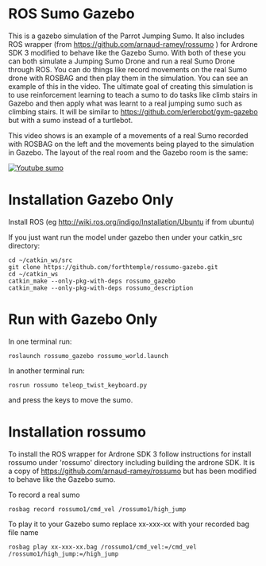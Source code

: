 # ROS Sumo Gazebo
This is a gazebo simulation of the Parrot Jumping Sumo. It also includes ROS wrapper (from https://github.com/arnaud-ramey/rossumo ) for Ardrone SDK 3 modified to behave like the Gazebo Sumo. With both of these you can both simulate a Jumping Sumo Drone and run a real Sumo Drone through ROS. You can do things like record movements on the real Sumo drone with ROSBAG and then play them in the simulation. You can see an example of this in the video. The ultimate goal of creating this simulation is to use reinforcement learning to teach a sumo to do tasks like climb stairs in Gazebo and then apply what was learnt to a real jumping sumo such as climbing stairs. It will be similar to https://github.com/erlerobot/gym-gazebo but with a sumo instead of a turtlebot.

This video shows is an example of a movements of a real Sumo recorded with ROSBAG on the left and the movements being played to the simulation in Gazebo. The layout of the real room and the Gazebo room is the same:

[![Youtube sumo](http://forthtemple.com/sumo/youtube500.jpg)](https://www.youtube.com/watch?v=5opPQ47Y-WE) 


# Installation Gazebo Only
Install ROS (eg http://wiki.ros.org/indigo/Installation/Ubuntu if from ubuntu)

If you just want run the model under gazebo then under your catkin_src directory:
```
cd ~/catkin_ws/src
git clone https://github.com/forthtemple/rossumo-gazebo.git
cd ~/catkin_ws
catkin_make --only-pkg-with-deps rossumo_gazebo
catkin_make --only-pkg-with-deps rossumo_description
```

# Run with Gazebo Only
In one terminal run:
```
roslaunch rossumo_gazebo rossumo_world.launch
```
In another terminal run:
```
rosrun rossumo teleop_twist_keyboard.py
```
and press the keys to move the sumo.

# Installation rossumo
To install the ROS wrapper for Ardrone SDK 3 follow instructions for install rossumo under 'rossumo' directory including building the ardrone SDK. It is a copy of https://github.com/arnaud-ramey/rossumo but has been modified to behave like the Gazebo sumo.

To record a real sumo
``` 
rosbag record rossumo1/cmd_vel /rossumo1/high_jump
```
To play it to your Gazebo sumo replace xx-xxx-xx with your recorded bag file name
```
rosbag play xx-xxx-xx.bag /rossumo1/cmd_vel:=/cmd_vel /rossumo1/high_jump:=/high_jump
```








